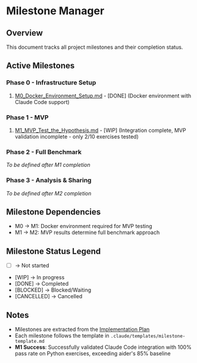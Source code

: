 # Milestone Manager

## Overview
This document tracks all project milestones and their completion status.

## Active Milestones

### Phase 0 - Infrastructure Setup
1. [M0_Docker_Environment_Setup.md](milestones/M0_Docker_Environment_Setup.md) - [DONE] (Docker environment with Claude Code support)

### Phase 1 - MVP
1. [M1_MVP_Test_the_Hypothesis.md](milestones/M1_MVP_Test_the_Hypothesis.md) - [WIP] (Integration complete, MVP validation incomplete - only 2/10 exercises tested)

### Phase 2 - Full Benchmark
_To be defined after M1 completion_

### Phase 3 - Analysis & Sharing
_To be defined after M2 completion_

## Milestone Dependencies
- M0 → M1: Docker environment required for MVP testing
- M1 → M2: MVP results determine full benchmark approach

## Milestone Status Legend
- [ ] -> Not started
- [WIP] -> In progress
- [DONE] -> Completed
- [BLOCKED] -> Blocked/Waiting
- [CANCELLED] -> Cancelled

## Notes
- Milestones are extracted from the [Implementation Plan](IMPLEMENTATION_PLAN.md)
- Each milestone follows the template in `.claude/templates/milestone-template.md`
- **M1 Success**: Successfully validated Claude Code integration with 100% pass rate on Python exercises, exceeding aider's 85% baseline
